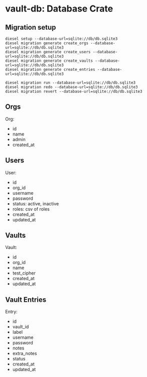 # vault-db: Database Crate

## Migration setup

```
diesel setup --database-url=sqlite://db/db.sqlite3
diesel migration generate create_orgs --database-url=sqlite://db/db.sqlite3
diesel migration generate create_users --database-url=sqlite://db/db.sqlite3
diesel migration generate create_vaults --database-url=sqlite://db/db.sqlite3
diesel migration generate create_entries --database-url=sqlite://db/db.sqlite3

diesel migration run --database-url=sqlite://db/db.sqlite3
diesel migration redo --database-url=sqlite://db/db.sqlite3
diesel migration revert --database-url=sqlite://db/db.sqlite3
```

## Orgs

Org:
- id
- name
- admin
- created_at

## Users

User:
- id
- org_id
- username
- password
- status: active, inactive
- roles: csv of roles
- created_at
- updated_at

## Vaults

Vault:
- id
- org_id
- name
- test_cipher
- created_at
- updated_at

## Vault Entries

Entry:
- id
- vault_id
- label
- username
- password
- notes
- extra_notes
- status
- created_at
- updated_at
